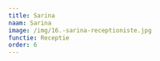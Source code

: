 ```yaml
---
title: Sarina
naam: Sarina
image: /img/16.-sarina-receptioniste.jpg
functie: Receptie
order: 6
---
```



